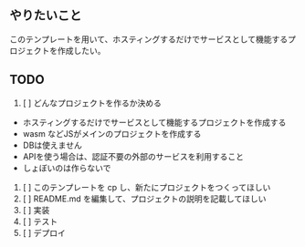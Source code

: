 ## やりたいこと
このテンプレートを用いて、ホスティングするだけでサービスとして機能するプロジェクトを作成したい。
## TODO
1. [ ] どんなプロジェクトを作るか決める
  - ホスティングするだけでサービスとして機能するプロジェクトを作成する
  - wasm などJSがメインのプロジェクトを作成する
  - DBは使えません
  - APIを使う場合は、認証不要の外部のサービスを利用すること
  - しょぼいのは作らないで
1. [ ] このテンプレートを cp し、新たにプロジェクトをつくってほしい
1. [ ] README.md を編集して、プロジェクトの説明を記載してほしい
1. [ ] 実装
1. [ ] テスト
1. [ ] デプロイ
